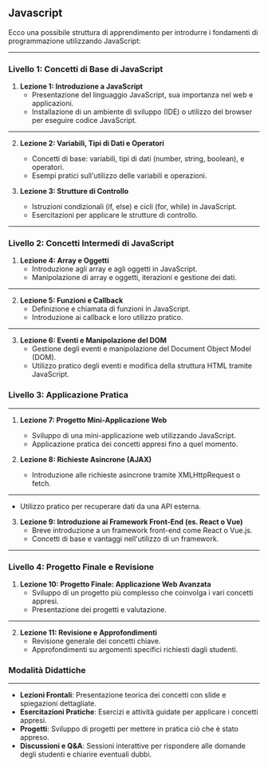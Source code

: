 
## Javascript

Ecco una possibile struttura di apprendimento per introdurre i fondamenti di programmazione utilizzando JavaScript:

---

### Livello 1: Concetti di Base di JavaScript

1. **Lezione 1: Introduzione a JavaScript**
   - Presentazione del linguaggio JavaScript, sua importanza nel web e applicazioni.
   - Installazione di un ambiente di sviluppo (IDE) o utilizzo del browser per eseguire codice JavaScript.

---

2. **Lezione 2: Variabili, Tipi di Dati e Operatori**
   - Concetti di base: variabili, tipi di dati (number, string, boolean), e operatori.
   - Esempi pratici sull'utilizzo delle variabili e operazioni.

3. **Lezione 3: Strutture di Controllo**
   - Istruzioni condizionali (if, else) e cicli (for, while) in JavaScript.
   - Esercitazioni per applicare le strutture di controllo.

---

### Livello 2: Concetti Intermedi di JavaScript

1. **Lezione 4: Array e Oggetti**
   - Introduzione agli array e agli oggetti in JavaScript.
   - Manipolazione di array e oggetti, iterazioni e gestione dei dati.

---

2. **Lezione 5: Funzioni e Callback**
   - Definizione e chiamata di funzioni in JavaScript.
   - Introduzione ai callback e loro utilizzo pratico.

---

3. **Lezione 6: Eventi e Manipolazione del DOM**
   - Gestione degli eventi e manipolazione del Document Object Model (DOM).
   - Utilizzo pratico degli eventi e modifica della struttura HTML tramite JavaScript.

### Livello 3: Applicazione Pratica

---

1. **Lezione 7: Progetto Mini-Applicazione Web**
   - Sviluppo di una mini-applicazione web utilizzando JavaScript.
   - Applicazione pratica dei concetti appresi fino a quel momento.

2. **Lezione 8: Richieste Asincrone (AJAX)**
   - Introduzione alle richieste asincrone tramite XMLHttpRequest o fetch.

---

- Utilizzo pratico per recuperare dati da una API esterna.

3. **Lezione 9: Introduzione ai Framework Front-End (es. React o Vue)**
   - Breve introduzione a un framework front-end come React o Vue.js.
   - Concetti di base e vantaggi nell'utilizzo di un framework.

---

### Livello 4: Progetto Finale e Revisione

1. **Lezione 10: Progetto Finale: Applicazione Web Avanzata**
   - Sviluppo di un progetto più complesso che coinvolga i vari concetti appresi.
   - Presentazione dei progetti e valutazione.

---

2. **Lezione 11: Revisione e Approfondimenti**
   - Revisione generale dei concetti chiave.
   - Approfondimenti su argomenti specifici richiesti dagli studenti.

### Modalità Didattiche

---

- **Lezioni Frontali**: Presentazione teorica dei concetti con slide e spiegazioni dettagliate.
- **Esercitazioni Pratiche**: Esercizi e attività guidate per applicare i concetti appresi.
- **Progetti**: Sviluppo di progetti per mettere in pratica ciò che è stato appreso.
- **Discussioni e Q&A**: Sessioni interattive per rispondere alle domande degli studenti e chiarire eventuali dubbi.
